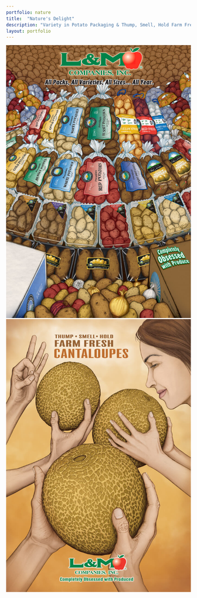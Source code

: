 ```yaml
---
portfolio: nature
title:  "Nature's Delight"
description: "Variety in Potato Packaging & Thump, Smell, Hold Farm Fresh Cantaloupes"
layout: portfolio
---
```

<div class="row">
    <div class="col-md-6">
    <img src="../../images/nature1.jpg" class="img-fluid"/>
    </div>
    <div class="col-md-6">
    <img src="../../images/nature2.jpg" class="img-fluid"/>
    </div>
</div>